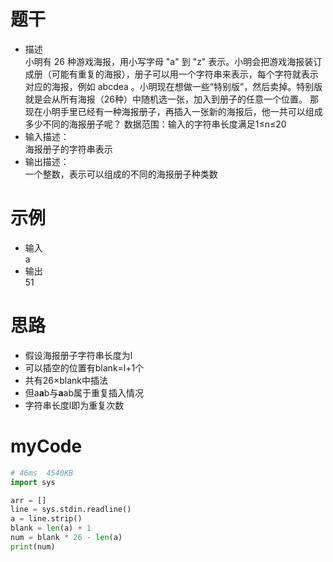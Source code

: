 # 题干
- 描述  
小明有 26 种游戏海报，用小写字母 "a" 到 "z" 表示。小明会把游戏海报装订成册（可能有重复的海报），册子可以用一个字符串来表示，每个字符就表示对应的海报，例如 abcdea 。小明现在想做一些“特别版”，然后卖掉。特别版就是会从所有海报（26种）中随机选一张，加入到册子的任意一个位置。
那现在小明手里已经有一种海报册子，再插入一张新的海报后，他一共可以组成多少不同的海报册子呢？
数据范围：输入的字符串长度满足1≤n≤20 
- 输入描述：  
海报册子的字符串表示
- 输出描述：  
一个整数，表示可以组成的不同的海报册子种类数

# 示例
- 输入  
a
- 输出  
51

# 思路
- 假设海报册子字符串长度为l
- 可以插空的位置有blank=l+1个
- 共有26×blank中插法
- 但a**a**b与**a**ab属于重复插入情况
- 字符串长度l即为重复次数

# myCode
```python
# 46ms	4540KB
import sys

arr = []
line = sys.stdin.readline()
a = line.strip()
blank = len(a) + 1
num = blank * 26 - len(a)
print(num)
```
